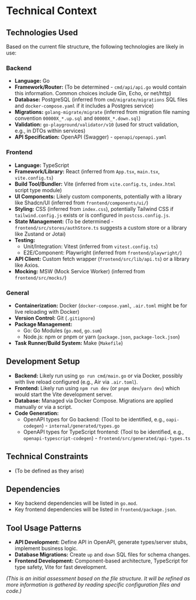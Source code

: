 # Technical Context

## Technologies Used

Based on the current file structure, the following technologies are likely in use:

### Backend
- **Language:** Go
- **Framework/Router:** (To be determined - `cmd/api/api.go` would contain this information. Common choices include Gin, Echo, or net/http)
- **Database:** PostgreSQL (inferred from `cmd/migrate/migrations` SQL files and `docker-compose.yaml` if it includes a Postgres service)
- **Migrations:** `golang-migrate/migrate` (inferred from migration file naming convention `00000X_*.up.sql` and `00000X_*.down.sql`)
- **Validation:** `go-playground/validator/v10` (used for struct validation, e.g., in DTOs within services)
- **API Specification:** OpenAPI (Swagger) - `openapi/openapi.yaml`

### Frontend
- **Language:** TypeScript
- **Framework/Library:** React (inferred from `App.tsx`, `main.tsx`, `vite.config.ts`)
- **Build Tool/Bundler:** Vite (inferred from `vite.config.ts`, `index.html` script type module)
- **UI Components:** Likely custom components, potentially with a library like Shadcn/UI (inferred from `frontend/components/ui/`)
- **Styling:** CSS (inferred from `index.css`), potentially Tailwind CSS if `tailwind.config.js` exists or is configured in `postcss.config.js`.
- **State Management:** (To be determined - `frontend/src/stores/authStore.ts` suggests a custom store or a library like Zustand or Jotai)
- **Testing:**
    - Unit/Integration: Vitest (inferred from `vitest.config.ts`)
    - E2E/Component: Playwright (inferred from `frontend/playwright/`)
- **API Client:** Custom fetch wrapper (`frontend/src/lib/api.ts`) or a library like Axios.
- **Mocking:** MSW (Mock Service Worker) (inferred from `frontend/src/mocks/`)

### General
- **Containerization:** Docker (`docker-compose.yaml`, `.air.toml` might be for live reloading with Docker)
- **Version Control:** Git (`.gitignore`)
- **Package Management:**
    - Go: Go Modules (`go.mod`, `go.sum`)
    - Node.js: npm or pnpm or yarn (`package.json`, `package-lock.json`)
- **Task Runner/Build System:** Make (`Makefile`)

## Development Setup

- **Backend:** Likely run using `go run cmd/main.go` or via Docker, possibly with live reload configured (e.g., Air via `.air.toml`).
- **Frontend:** Likely run using `npm run dev` (or `pnpm dev`/`yarn dev`) which would start the Vite development server.
- **Database:** Managed via Docker Compose. Migrations are applied manually or via a script.
- **Code Generation:**
    - OpenAPI types for Go backend: (Tool to be identified, e.g., `oapi-codegen`) - `internal/generated/types.go`
    - OpenAPI types for TypeScript frontend: (Tool to be identified, e.g., `openapi-typescript-codegen`) - `frontend/src/generated/api-types.ts`

## Technical Constraints

- (To be defined as they arise)

## Dependencies

- Key backend dependencies will be listed in `go.mod`.
- Key frontend dependencies will be listed in `frontend/package.json`.

## Tool Usage Patterns

- **API Development:** Define API in OpenAPI, generate types/server stubs, implement business logic.
- **Database Migrations:** Create `up` and `down` SQL files for schema changes.
- **Frontend Development:** Component-based architecture, TypeScript for type safety, Vite for fast development.

*(This is an initial assessment based on the file structure. It will be refined as more information is gathered by reading specific configuration files and code.)*
